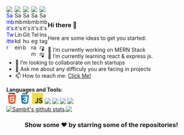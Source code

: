 <a href="https://twitter.com/sambit_dev">
  <img align="left" alt="Sambit's Twitter" width="22px" src="https://cdn.jsdelivr.net/npm/simple-icons@v3/icons/twitter.svg" style="color:blue;" />
</a>
<a href="https://www.linkedin.com/in/sambit-kumar-nanda-4ab90817b/">
  <img align="left" alt="Sambit's Linkdein" width="22px" src="https://cdn.jsdelivr.net/npm/simple-icons@v3/icons/linkedin.svg" />
</a>
<a href="https://github.com/SAMBIT20">
  <img align="left" alt="Sambit's Github" width="22px" src="https://cdn.jsdelivr.net/npm/simple-icons@v3/icons/github.svg" />
</a>
<a href="https://t.me/">
  <img align="left" alt="Sambit's Telegram" width="22px" src="https://cdn.jsdelivr.net/npm/simple-icons@v3/icons/telegram.svg" />
</a>
<a href="https://www.instagram.com/_samnanda_/?hl=en">
  <img align="left" alt="Sambit's Instagram" width="22px" src="https://cdn.jsdelivr.net/npm/simple-icons@v3/icons/instagram.svg"  />
</a>
<br/>

### Hi there 👋
Here are some ideas to get you started:

- 🔭 I’m currently working on MERN Stack
- 🌱 I’m currently learning react & express js.
- 👯 I’m looking to collaborate on tech startups
- 💬 Ask me about any difficuly you are facing in projects
- 📫 How to reach me: <a href="https://www.linkedin.com/in/sambit-kumar-nanda-4ab90817b/">Click Me!</a>


**Languages and Tools:**  
<code><img height="30" src="https://raw.githubusercontent.com/github/explore/80688e429a7d4ef2fca1e82350fe8e3517d3494d/topics/html/html.png"></code>
<code><img height="30" src="https://raw.githubusercontent.com/github/explore/80688e429a7d4ef2fca1e82350fe8e3517d3494d/topics/css/css.png"></code>
<code><img height="30" src="https://raw.githubusercontent.com/github/explore/80688e429a7d4ef2fca1e82350fe8e3517d3494d/topics/javascript/javascript.png"></code>
<code><img height="30" src="https://raw.githubusercontent.com/mongodb-js/leaf/master/dist/mongodb-leaf_256x256.png"></code>
<code><img height="30" src="https://vegibit.com/wp-content/uploads/2018/05/expressjs.png"></code>
<code><img height="30" src="https://www.metaltoad.com/sites/default/files/styles/large_personal_photo_870x500_/public/2020-05/react-js-blog-header.png?itok=VbfDeSgJ"></code>
<code><img height="30" src="https://raw.githubusercontent.com/caiogondim/javascript-environments-logos/master/node.js/standard/454x128.png"></code>  
<a href="https://github.com/SAMBIT20">
 <img align="center" src="https://github-readme-stats.vercel.app/api?username=SAMBIT20&show_icons=true&theme=tokyonight" alt="Sambit's github stats"/>
</a>
<a href="https://github.com/SAMBIT20">
  <img align="center" src="https://github-readme-stats.vercel.app/api/top-langs/?username=SAMBIT20&layout=compactmaxwidth=100%" />
</a>

<div align="center">

### Show some ❤️ by starring some of the repositories!

</div>
